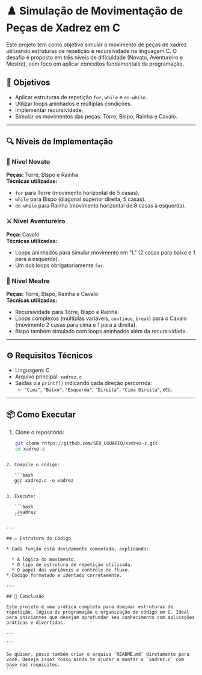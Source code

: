 # ♟️ Simulação de Movimentação de Peças de Xadrez em C

Este projeto tem como objetivo simular o movimento de peças de xadrez utilizando estruturas de repetição e recursividade na linguagem C. O desafio é proposto em três níveis de dificuldade (Novato, Aventureiro e Mestre), com foco em aplicar conceitos fundamentais da programação.

## 📌 Objetivos

- Aplicar estruturas de repetição `for`, `while` e `do-while`.
- Utilizar loops aninhados e múltiplas condições.
- Implementar recursividade.
- Simular os movimentos das peças: Torre, Bispo, Rainha e Cavalo.

---

## 🔍 Níveis de Implementação

### 🧩 Nível Novato
**Peças:** Torre, Bispo e Rainha  
**Técnicas utilizadas:**  
- `for` para Torre (movimento horizontal de 5 casas).
- `while` para Bispo (diagonal superior direita, 5 casas).
- `do-while` para Rainha (movimento horizontal de 8 casas à esquerda).

### ⚔️ Nível Aventureiro
**Peça:** Cavalo  
**Técnicas utilizadas:**  
- Loops aninhados para simular movimento em "L" (2 casas para baixo e 1 para a esquerda).
- Um dos loops obrigatoriamente `for`.

### 🧠 Nível Mestre
**Peças:** Torre, Bispo, Rainha e Cavalo  
**Técnicas utilizadas:**  
- Recursividade para Torre, Bispo e Rainha.
- Loops complexos (múltiplas variáveis, `continue`, `break`) para o Cavalo (movimento 2 casas para cima e 1 para a direita).
- Bispo também simulado com loops aninhados além da recursividade.

---

## ⚙️ Requisitos Técnicos

- Linguagem: C
- Arquivo principal: `xadrez.c`
- Saídas via `printf()` indicando cada direção percorrida:
  - `"Cima"`, `"Baixo"`, `"Esquerda"`, `"Direita"`, `"Cima Direita"`, etc.

---

## 📦 Como Executar

1. Clone o repositório:
   ```bash
   git clone https://github.com/SEU_USUARIO/xadrez-c.git
   cd xadrez-c
````

2. Compile o código:

   ```bash
   gcc xadrez.c -o xadrez
   ```

3. Execute:

   ```bash
   ./xadrez
   ```

---

## ✏️ Estrutura do Código

* Cada função está devidamente comentada, explicando:

  * A lógica do movimento.
  * O tipo de estrutura de repetição utilizada.
  * O papel das variáveis e controle de fluxo.
* Código formatado e identado corretamente.

---

## 🚀 Conclusão

Este projeto é uma prática completa para dominar estruturas de repetição, lógica de programação e organização de código em C. Ideal para iniciantes que desejam aprofundar seu conhecimento com aplicações práticas e divertidas.

---

```

Se quiser, posso também criar o arquivo `README.md` diretamente para você. Deseja isso? Posso ainda te ajudar a montar o `xadrez.c` com base nos requisitos.
```
